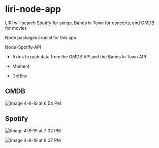 # liri-node-app

LIRI will search Spotify for songs, Bands in Town for concerts, and OMDB for movies

Node packages crucial for this app

Node-Spotify-API

- Axios to grab data from the OMDB API and the Bands In Town API

- Moment

- DotEnv

## OMDB

![Image 4-8-19 at 6 54 PM](https://user-images.githubusercontent.com/46546551/66016805-41229400-e4a6-11e9-9748-2235b538cd42.jpg)

## Spotify

![Image 4-8-19 at 7 02 PM](https://user-images.githubusercontent.com/46546551/66016929-b4c4a100-e4a6-11e9-8819-03c9f00f3e5f.jpg)

![Image 4-8-19 at 8 37 PM](https://user-images.githubusercontent.com/46546551/66017046-269cea80-e4a7-11e9-9447-8903d8cabc25.jpg)
